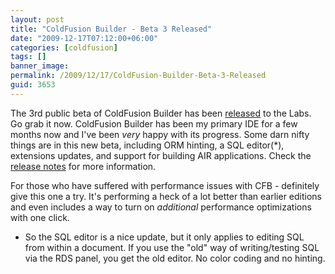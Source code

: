```yaml
---
layout: post
title: "ColdFusion Builder - Beta 3 Released"
date: "2009-12-17T07:12:00+06:00"
categories: [coldfusion]
tags: []
banner_image: 
permalink: /2009/12/17/ColdFusion-Builder-Beta-3-Released
guid: 3653
---
```


The 3rd public beta of ColdFusion Builder has been <a href="http://labs.adobe.com/technologies/coldfusionbuilder/">released</a> to the Labs. Go grab it now. ColdFusion Builder has been my primary IDE for a few months now and I've been <i>very</i> happy with its progress. Some darn nifty things are in this new beta, including ORM hinting, a SQL editor(*), extensions updates, and support for building AIR applications. Check the <a href="http://labs.adobe.com/wiki/index.php/ColdFusion_Builder">release notes</a> for more information. 

For those who have suffered with performance issues with CFB - definitely give this one a try. It's performing a heck of a lot better than earlier editions and even includes a way to turn on <i>additional</i> performance optimizations with one click.

* So the SQL editor is a nice update, but it only applies to editing SQL from within a document. If you use the "old" way of writing/testing SQL via the RDS panel, you get the old editor. No color coding and no hinting.